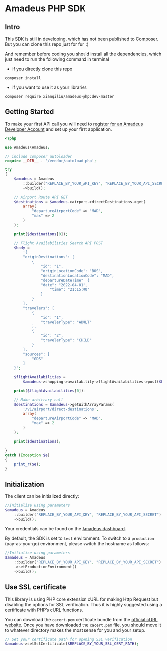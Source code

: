 # Amadeus PHP SDK

## Intro
This SDK is still in developing, which has not been published to Composer. 
But you can clone this repo just for fun :)

And remember before coding you should install all the dependencies,
which just need to run the following command in terminal

- if you directly clone this repo
```
composer install
```
- if you want to use it as your libraries

``` 
composer require xianqiliu/amadeus-php:dev-master
```

## Getting Started

To make your first API call you will need to [register for an Amadeus
Developer Account](https://developers.amadeus.com/create-account) and set up
your first application.

```PHP 
<?php

use Amadeus\Amadeus;

// include composer autoloader
require __DIR__ . '/vendor/autoload.php';

try
{
    $amadeus = Amadeus
        ::builder("REPLACE_BY_YOUR_API_KEY", "REPLACE_BY_YOUR_API_SECRET")
        ->build();

    // Airport Route API GET
    $destinations = $amadeus->airport->directDestinations->get(
        array(
            "departureAirportCode" => "MAD",
            "max" => 2
        )
    );

    print($destinations[0]);

    // Flight Availabilities Search API POST
    $body =
        '{
        "originDestinations": [
            {
                "id": "1",
                "originLocationCode": "BOS",
                "destinationLocationCode": "MAD",
                "departureDateTime": {
                "date": "2022-04-01",
                    "time": "21:15:00"
                }
            }
        ],
        "travelers": [
            {
                "id": "1",
                "travelerType": "ADULT"
            },
            {
                "id": "2",
                "travelerType": "CHILD"
            }
        ],
        "sources": [
            "GDS"
        ]
    }';

    $flightAvailabilities =
        $amadeus->shopping->availability->flightAvailabilities->post($body);

    print($flightAvailabilities[0]);

    // Make arbitrary call
    $destinations = $amadeus->getWithArrayParams(
        '/v1/airport/direct-destinations',
        array(
            "departureAirportCode" => "MAD",
            "max" => 2
        )
    );

    print($destinations);

} 
catch (Exception $e) 
{
    print_r($e);
}
```

## Initialization
The client can be initialized directly:
```PHP
//Initialize using parameters
$amadeus = Amadeus
    ::builder("REPLACE_BY_YOUR_API_KEY", "REPLACE_BY_YOUR_API_SECRET")
    ->build();
```

Your credentials can be found on the [Amadeus dashboard](https://developers.amadeus.com/my-apps).

By default, the SDK is set to `test` environment. To switch to a `production` (pay-as-you-go) environment, please switch the hostname as follows:

```PHP
//Initialize using parameters
$amadeus = Amadeus
    ::builder("REPLACE_BY_YOUR_API_KEY", "REPLACE_BY_YOUR_API_SECRET")
    ->setProductionEnvironment()
    ->build();
```

## Use SSL certificate
This library is using PHP core extension cURL for making Http Request but disabling the options for SSL verification. 
Thus it is highly suggested using a certificate with PHP’s cURL functions.

You can download the ```cacert.pem``` certificate bundle from the [official cURL website](https://curl.se/docs/caextract.html). 
Once you have downloaded the ```cacert.pem``` file, you should move it to whatever directory makes the most sense for you and your setup.

```PHP
// Set your certificate path for opening SSL verification
$amadeus->setSslCertificate($REPLACE_BY_YOUR_SSL_CERT_PATH);
```
